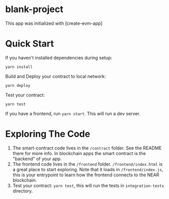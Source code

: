 blank-project
==================

This app was initialized with [create-evm-app]


Quick Start
===========

If you haven't installed dependencies during setup:

    yarn install


Build and Deploy your contract to local network:

    yarn deploy

Test your contract:

    yarn test

If you have a frontend, run `yarn start`. This will run a dev server.


Exploring The Code
==================

1. The smart-contract code lives in the `/contract` folder. See the README there for
   more info. In blockchain apps the smart contract is the "backend" of your app.
2. The frontend code lives in the `/frontend` folder. `/frontend/index.html` is a great
   place to start exploring. Note that it loads in `/frontend/index.js`,
   this is your entrypoint to learn how the frontend connects to the NEAR blockchain.
3. Test your contract: `yarn test`, this will run the tests in `integration-tests` directory.